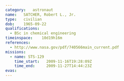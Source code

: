```yaml
---
category:	astronaut
name:	SATCHER, Robert L., Jr.
type:	civilian
dob:	1965-09-22
qualifications:
  - BSc in chemical engineering
timeinspace:	10d19h16m
references:
  - http://www.nasa.gov/pdf/740566main_current.pdf
missions:
  - name: STS-129
    time_start:   2009-11-16T19:28:09Z
    time_end:     2009-11-27T14:44:23Z
evas:
---
```

